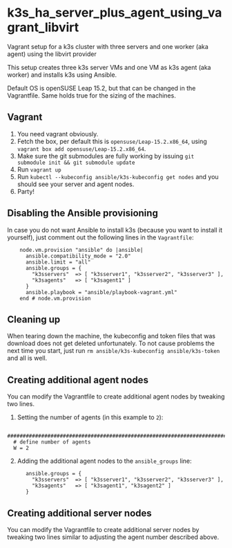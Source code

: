 # k3s_ha_server_plus_agent_using_vagrant_libvirt

Vagrant setup for a k3s cluster with three servers and one worker (aka agent) using the libvirt provider 

This setup creates three k3s server VMs and one VM as k3s agent (aka worker) and installs k3s using Ansible.

Default OS is openSUSE Leap 15.2, but that can be changed in the Vagrantfile. Same holds true for the sizing of the machines.

## Vagrant

1. You need vagrant obviously.
2. Fetch the box, per default this is `opensuse/Leap-15.2.x86_64`, using `vagrant box add opensuse/Leap-15.2.x86_64`.
3. Make sure the git submodules are fully working by issuing `git submodule init && git submodule update`
4. Run `vagrant up`
5. Run `kubectl --kubeconfig ansible/k3s-kubeconfig get nodes` and you should see your server and agent nodes.
6. Party!

## Disabling the Ansible provisioning

In case you do not want Ansible to install k3s (because you want to install it yourself), just comment out the following lines in the `Vagrantfile`:
```
    node.vm.provision "ansible" do |ansible|
      ansible.compatibility_mode = "2.0"
      ansible.limit = "all"
      ansible.groups = {
        "k3sservers"  => [ "k3sserver1", "k3sserver2", "k3sserver3" ],
        "k3sagents"   => [ "k3sagent1" ]
      }
      ansible.playbook = "ansible/playbook-vagrant.yml"
    end # node.vm.provision
```

## Cleaning up

When tearing down the machine, the kubeconfig and token files that was download does not get deleted unfortunately.
To not cause problems the next time you start, just run `rm ansible/k3s-kubeconfig ansible/k3s-token` and all is well.

## Creating additional agent nodes

You can modify the Vagrantfile to create additional agent nodes by tweaking two lines.

1. Setting the number of agents (in this example to `2`):

```
  ###################################################################################
  # define number of agents
  W = 2
```

2. Adding the additional agent nodes to the `ansible_groups` line:
```
      ansible.groups = {
        "k3sservers"  => [ "k3sserver1", "k3sserver2", "k3sserver3" ],
        "k3sagents"   => [ "k3sagent1", "k3sagent2" ]
      }
```

## Creating additional server nodes

You can modify the Vagrantfile to create additional server nodes by tweaking two lines similar to adjusting the agent number described above.
